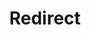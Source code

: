 ﻿---
layout: src/layouts/Redirect.astro
title: Redirect
redirect: https://octopus.com/docs/deployments/custom-scripts/raw-scripting
pubDate:  2023-01-01
navSearch: false
navSitemap: false
navMenu: false
---
